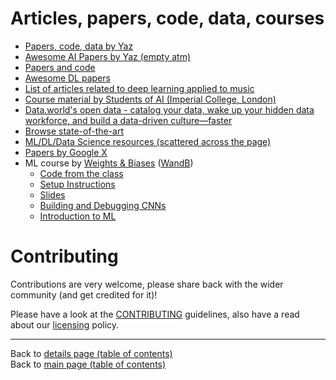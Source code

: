 # Articles, papers, code, data, courses

  - [Papers, code, data by Yaz](https://github.com/yazdotai/paper-code-data)
  - [Awesome AI Papers by Yaz (empty atm)](https://github.com/yazdotai/awesome-ai-papers)
  - [Papers and code](https://paperswithcode.com)
  - [Awesome DL papers](https://github.com/terryum/awesome-deep-learning-papers)
  - [List of articles related to deep learning applied to music](https://github.com/ybayle/awesome-deep-learning-music)
  - [Course material by Students of AI (Imperial College, London)](https://github.com/Students-for-AI/The-Academy-of-AI)
  - [Data.world's open data - catalog your data, wake up your hidden data workforce, and build a data-driven culture—faster](https://data.world/)
  - [Browse state-of-the-art](https://paperswithcode.com/sota)
  - [ML/DL/Data Science resources (scattered across the page)](https://github.com/ayonroy2000/100DaysOfML_TelegramGroup/blob/master/Resources.md)
  - [Papers by Google X](./papers/google-x/README.md#papers-by-members-of-google-and-google-x-aka-x-team)
  - ML course by [Weights & Biases](https://wand.ai) ([WandB](https://wand.ai))
    - [Code from the class](https://github.com/lukas/ml-class)
    - [Setup Instructions](https://github.com/lukas/ml-class)
    - [Slides](https://storage.googleapis.com/wandb/Bloomberg%20Class%201.pdf)
    - [Building and Debugging CNNs](https://wb-ml.slack.com/files/UN2SL6G7Q/FNE9193U0/bloomberg_class_2.pdf)
    - [Introduction to ML](https://wb-ml.slack.com/files/UN2SL6G7Q/FNE3Q7NN7/bloomberg_class_3.pdf)

# Contributing

Contributions are very welcome, please share back with the wider community (and get credited for it)!

Please have a look at the [CONTRIBUTING](CONTRIBUTING.md) guidelines, also have a read about our [licensing](LICENSE.md) policy.

---

Back to [details page (table of contents)](README-details.md#articles-papers-code-data-courses)<br>
Back to [main page (table of contents)](README.md)
